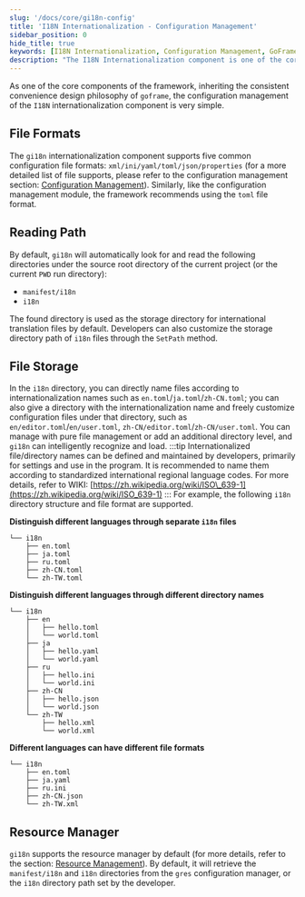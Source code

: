 ```yaml
---
slug: '/docs/core/gi18n-config'
title: 'I18N Internationalization - Configuration Management'
sidebar_position: 0
hide_title: true
keywords: [I18N Internationalization, Configuration Management, GoFrame Framework, File Format, Internationalization Component, Configuration File, Directory Structure, Resource Manager, Intelligent Recognition, Language Code]
description: "The I18N Internationalization component is one of the core components of the GoFrame framework, supporting multiple configuration file formats such as xml, ini, yaml, toml, etc., and compatible with multiple directory structures and file formats. Developers can achieve multilingual support through configuration. The system automatically recognizes language files and supports custom path settings. It is recommended to use standardized international language codes for file naming to ensure program multilingual compatibility."
---
```


As one of the core components of the framework, inheriting the consistent convenience design philosophy of `goframe`, the configuration management of the `I18N` internationalization component is very simple.

## File Formats

The `gi18n` internationalization component supports five common configuration file formats: `xml/ini/yaml/toml/json/properties` (for a more detailed list of file supports, please refer to the configuration management section: [Configuration Management](../配置管理/配置管理.md)). Similarly, like the configuration management module, the framework recommends using the `toml` file format.

## Reading Path

By default, `gi18n` will automatically look for and read the following directories under the source root directory of the current project (or the current `PWD` run directory):

- `manifest/i18n`
- `i18n`

The found directory is used as the storage directory for international translation files by default. Developers can also customize the storage directory path of `i18n` files through the `SetPath` method.

## File Storage

In the `i18n` directory, you can directly name files according to internationalization names such as `en.toml`/`ja.toml`/`zh-CN.toml`; you can also give a directory with the internationalization name and freely customize configuration files under that directory, such as `en/editor.toml`/`en/user.toml`, `zh-CN/editor.toml`/`zh-CN/user.toml`. You can manage with pure file management or add an additional directory level, and `gi18n` can intelligently recognize and load.
:::tip
Internationalized file/directory names can be defined and maintained by developers, primarily for settings and use in the program. It is recommended to name them according to standardized international regional language codes. For more details, refer to WIKI: [https://zh.wikipedia.org/wiki/ISO\_639-1](https://zh.wikipedia.org/wiki/ISO_639-1)
:::
For example, the following `i18n` directory structure and file format are supported.

**Distinguish different languages through separate `i18n` files**

```
└── i18n
    ├── en.toml
    ├── ja.toml
    ├── ru.toml
    ├── zh-CN.toml
    └── zh-TW.toml
```

**Distinguish different languages through different directory names**

```
└── i18n
    ├── en
    │   ├── hello.toml
    │   └── world.toml
    ├── ja
    │   ├── hello.yaml
    │   └── world.yaml
    ├── ru
    │   ├── hello.ini
    │   └── world.ini
    ├── zh-CN
    │   ├── hello.json
    │   └── world.json
    └── zh-TW
        ├── hello.xml
        └── world.xml
```

**Different languages can have different file formats**

```
└── i18n
    ├── en.toml
    ├── ja.yaml
    ├── ru.ini
    ├── zh-CN.json
    └── zh-TW.xml
```

## Resource Manager

`gi18n` supports the resource manager by default (for more details, refer to the section: [Resource Management](../资源管理/资源管理.md)). By default, it will retrieve the `manifest/i18n` and `i18n` directories from the `gres` configuration manager, or the `i18n` directory path set by the developer.
